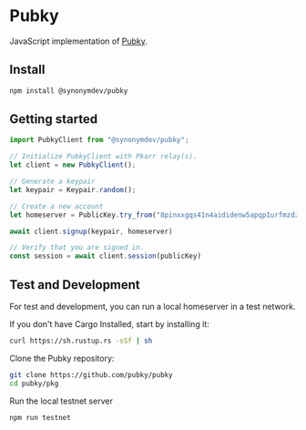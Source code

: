 # Pubky

JavaScript implementation of [Pubky](https://github.com/pubky/pubky).

## Install

```bash
npm install @synonymdev/pubky
```

## Getting started

```js
import PubkyClient from "@synonymdev/pubky";

// Initialize PubkyClient with Pkarr relay(s).
let client = new PubkyClient();

// Generate a keypair
let keypair = Keypair.random();

// Create a new account
let homeserver = PublicKey.try_from("8pinxxgqs41n4aididenw5apqp1urfmzdztr8jt4abrkdn435ewo");

await client.signup(keypair, homeserver)

// Verify that you are signed in.
const session = await client.session(publicKey)
```

## Test and Development

For test and development, you can run a local homeserver in a test network.

If you don't have Cargo Installed, start by installing it:

```bash
curl https://sh.rustup.rs -sSf | sh
```

Clone the Pubky repository:

```bash
git clone https://github.com/pubky/pubky
cd pubky/pkg
```

Run the local testnet server

```bash
npm run testnet
```
